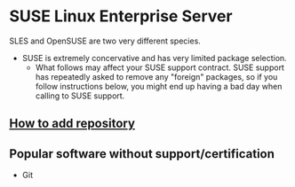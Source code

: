 # SUSE Linux Enterprise Server

SLES and OpenSUSE are two very different species. 
- SUSE is extremely concervative and has very limited package selection.
    - What follows may affect your SUSE support contract. SUSE support has repeatedly asked to remove any "foreign" packages, so if you follow instructions below, you might end up having a bad day when calling to SUSE support.

## [How to add repository](https://www.suse.com/support/kb/doc/?id=000018789)



## Popular software without support/certification
- Git
